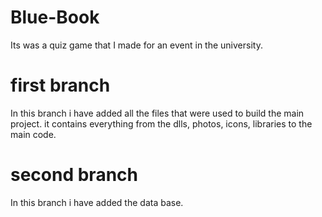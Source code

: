 # Blue-Book
Its was a quiz game that I made for an event in the university.

# first branch
In this branch i have added all the files that were used to build the main project. it contains everything from the dlls, photos, icons, libraries to the main code.


# second branch
In this branch i have added the data base.
